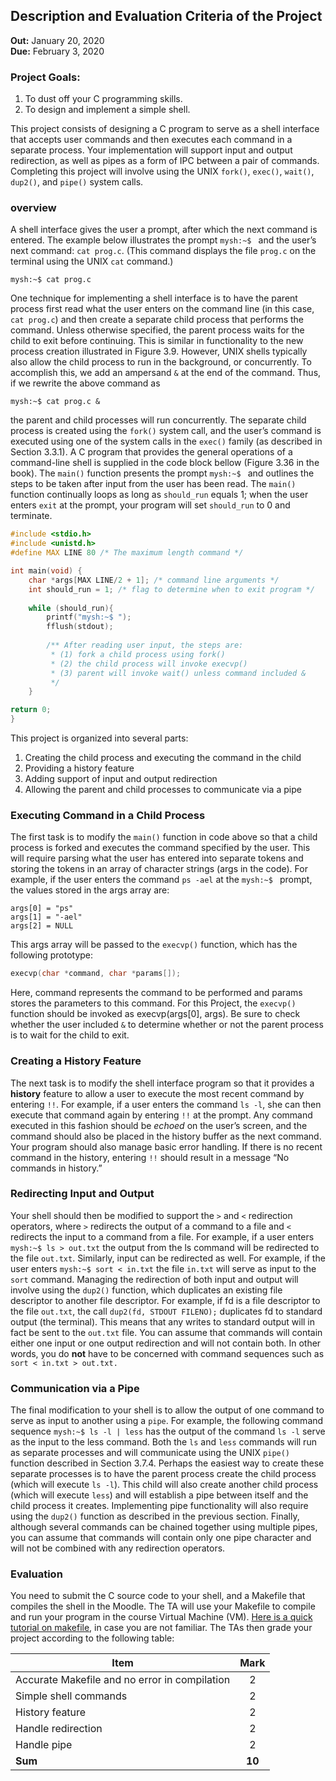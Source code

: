 ## Description and Evaluation Criteria of the Project
**Out:** January 20, 2020    
**Due:** February 3, 2020 

### Project Goals:
1. To dust off your C programming skills.
2. To design and implement a simple shell.

This project consists of designing a C program to serve as a shell interface that accepts user commands and then 
executes each command in a separate process. Your implementation will support input and output redirection, as well as 
pipes as a form of IPC between a pair of commands. Completing this project will involve using the UNIX `fork()`, `exec()`, 
`wait()`, `dup2()`, and `pipe()` system calls.

### overview
A shell interface gives the user a prompt, after which the next command is entered. The example below illustrates the 
prompt `mysh:~$ ` and the user’s next command: `cat prog.c`. (This command displays the file `prog.c` on the terminal using the 
UNIX `cat` command.)

```mysh:~$ cat prog.c```

One technique for implementing a shell interface is to have the parent process first read what the user enters on the 
command line (in this case, `cat prog.c`) and then create a separate child process that performs the command. Unless 
otherwise specified, the parent process waits for the child to exit before continuing. This is similar in 
functionality to the new process creation illustrated in Figure 3.9. However, UNIX shells typically also allow the 
child process to run in the background, or concurrently. To accomplish this, we add an ampersand `&` at the end of 
the command. Thus, if we rewrite the above command as

```mysh:~$ cat prog.c &```

the parent and child processes will run concurrently. The separate child process is created using the `fork()` system 
call, and the user’s command is executed using one of the system calls in the `exec()` family (as described in Section 
3.3.1). A C program that provides the general operations of a command-line shell
is supplied in the code block bellow (Figure 3.36 in the book). The `main()` function presents the prompt `mysh:~$ ` and 
outlines the steps to be taken after input from the user has been read. The `main()` function continually loops as long
as `should_run` equals 1; when the user enters `exit` at the prompt, your program will set `should_run` to 0 and terminate.

```c
#include <stdio.h> 
#include <unistd.h>
#define MAX LINE 80 /* The maximum length command */

int main(void) {
    char *args[MAX LINE/2 + 1]; /* command line arguments */ 
    int should_run = 1; /* flag to determine when to exit program */
    
    while (should_run){ 
        printf("mysh:~$ "); 
        fflush(stdout);
        
        /** After reading user input, the steps are:  
         * (1) fork a child process using fork()  
         * (2) the child process will invoke execvp()  
         * (3) parent will invoke wait() unless command included & 
         */
    }

return 0;
}
```
This project is organized into several parts: 
1. Creating the child process and executing the command in the child 
2. Providing a history feature 
3. Adding support of input and output redirection 
4. Allowing the parent and child processes to communicate via a pipe

### Executing Command in a Child Process 

The first task is to modify the `main()` function in code above so that a child process is forked and executes the 
command specified by the user. This will require parsing what the user has entered into separate tokens and storing 
the tokens in an array of character strings (args in the code). For example, if the user enters the command `ps -ael` 
at the `mysh:~$ ` prompt, the values stored in the args array are:
```
args[0] = "ps" 
args[1] = "-ael" 
args[2] = NULL
```
This args array will be passed to the `execvp()` function, which has the following prototype:

```c
execvp(char *command, char *params[]);
```
Here, command represents the command to be performed and params stores the parameters to this command. For this 
Project, the `execvp()` function should be invoked as execvp(args[0], args). Be sure to check whether the user 
included `&` to determine whether or not the parent process is to wait for the child to exit.

### Creating a History Feature
The next task is to modify the shell interface program so that it provides a **history** feature to allow a user to 
execute the most recent command by entering `!!`. For example, if a user enters the command `ls -l`, she can then execute
that command again by entering `!!` at the prompt. Any command executed in this fashion should be *echoed* on the user’s
screen, and the command should also be placed in the history buffer as the next command. Your program should also
manage basic error handling. If there is no recent command in the history, entering `!!` should result in a message 
“No commands in history.”

### Redirecting Input and Output
Your shell should then be modified to support the `>` and `<` redirection operators, where `>` redirects the output 
of a command to a file and `<` redirects the input to a command from a file. For example, if a user enters 
```mysh:~$ ls > out.txt``` the output from the ls command will be redirected to the file `out.txt`. Similarly, input can be
redirected as well. For example, if the user enters ```mysh:~$ sort < in.txt``` the file `in.txt` will serve as input to the
`sort` command. Managing the redirection of both input and output will involve using the `dup2()` function, which
duplicates an existing file descriptor to another file descriptor. For example, if fd is a file descriptor to the 
file `out.txt`, the call ```dup2(fd, STDOUT FILENO);``` duplicates fd to standard output (the terminal). This means that
any writes to standard output will in fact be sent to the `out.txt` file. You can assume that commands will contain
either one input or one output redirection and will not contain both. In other words, you do **not** have to be concerned 
with command sequences such as ```sort < in.txt > out.txt.```

### Communication via a Pipe
The final modification to your shell is to allow the output of one command to serve as input to another using a 
`pipe`. For example, the following command sequence ```mysh:~$ ls -l | less``` has the output of the command `ls -l` 
serve as the input to the less command. Both the `ls` and `less` commands will run as separate processes and will 
communicate using the UNIX `pipe()` function described in Section 3.7.4. Perhaps the easiest way to create these 
separate processes is to have the parent process create the child process (which will execute `ls -l`). This child will
also create another child process (which will execute `less`) and will establish a pipe between itself and the child
process it creates. Implementing pipe functionality will also require using the `dup2()` function as described in the
previous section. Finally, although several commands can be chained together using multiple pipes, you can assume 
that commands will contain only one pipe character and will not be combined with any redirection operators.

### Evaluation 
You need to submit the C source code to your shell, and a Makefile that compiles the shell in the Moodle. The TA will 
use your Makefile to compile and run your program in the course Virtual Machine (VM). 
[Here is a quick tutorial on makefile](http://www.cs.colby.edu/maxwell/courses/tutorials/maketutor/), in case you are 
not familiar. The TAs then grade your project according to the following table:

| Item        | Mark           |
| ------------- |:-------------:|
| Accurate Makefile and no error in compilation      | 2 |
| Simple shell commands                              | 2 |
| History feature                                    | 2 |
| Handle redirection                                 | 2 |
| Handle pipe                                        | 2 |
| **Sum**                                            | **10** | 